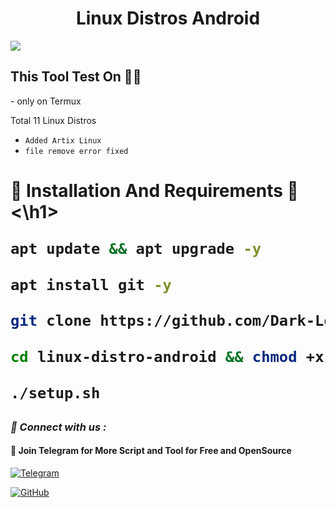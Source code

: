 <h1 align="center">Linux Distros Android</h1>

<img src="Screenshot_2023_1004_.png"/>


<h2>This Tool Test On 👨‍💻</h2>
- only on Termux

<p>Total 11 Linux Distros</p>

- ` Added Artix Linux `
- ` file remove error fixed `

<h1>🔰 Installation And Requirements 🔰<\h1>


```bash
apt update && apt upgrade -y
```


```bash
apt install git -y
```

```bash
git clone https://github.com/Dark-Legends/linux-distro-android.git
```


```bash
cd linux-distro-android && chmod +x setup.sh
```

```bash
./setup.sh
```

<h3><b><i>📡 Connect with us :</i></b></h3>


<h4>📢 Join Telegram for More Script and Tool for Free and OpenSource </h4>

[![Telegram](https://img.shields.io/badge/Telegram-Channel-blue?style=flat-square&logo=telegram)](https://t.me/CyberDarkLegends)

[![GitHub](https://img.shields.io/badge/GitHub-Profile-black?style=flat-square&logo=github)](https://github.com/Dark-Legends)
